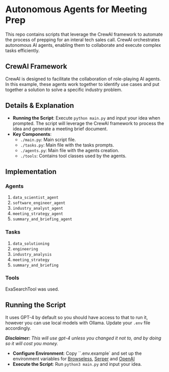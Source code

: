 # Autonomous Agents for Meeting Prep

This repo contains scripts that leverage the CrewAI framework to automate the process of prepping for an interal tech sales call. CrewAI orchestrates autonomous AI agents, enabling them to collaborate and execute complex tasks efficiently.

## CrewAI Framework
CrewAI is designed to facilitate the collaboration of role-playing AI agents. In this example, these agents work together to identify use cases and put together a solution to solve a specific industry problem.

## Details & Explanation
- **Running the Script**: Execute ```python main.py``` and input your idea when prompted. The script will leverage the CrewAI framework to process the idea and generate a meeting brief document.
- **Key Components**:
  - `./main.py`: Main script file.
  - `./tasks.py`: Main file with the tasks prompts.
  - `./agents.py`: Main file with the agents creation.
  - `./tools`: Contains tool classes used by the agents.

## Implementation
### Agents
1. ```data_scientist_agent```
2. ```software_engineer_agent```
3. ```industry_analyst_agent```
4. ```meeting_strategy_agent```
5. ```summary_and_briefing_agent```

### Tasks
1. ```data_solutioning```
2. ```engineering```
3. ```industry_analysis```
4. ```meeting_strategy```
5. ```summary_and_briefing```

### Tools
ExaSearchTool was used. 


## Running the Script
It uses GPT-4 by default so you should have access to that to run it, however you can use local models with Ollama. Update your ```.env``` file accordingly. 

***Disclaimer:** This will use gpt-4 unless you changed it 
not to, and by doing so it will cost you money.*

- **Configure Environment**: Copy ``.env.example` and set up the environment variables for [Browseless](https://www.browserless.io/), [Serper](https://serper.dev/) and [OpenAI](https://platform.openai.com/api-keys)
- 
  **Execute the Script**: Run `python3 main.py` and input your idea.
